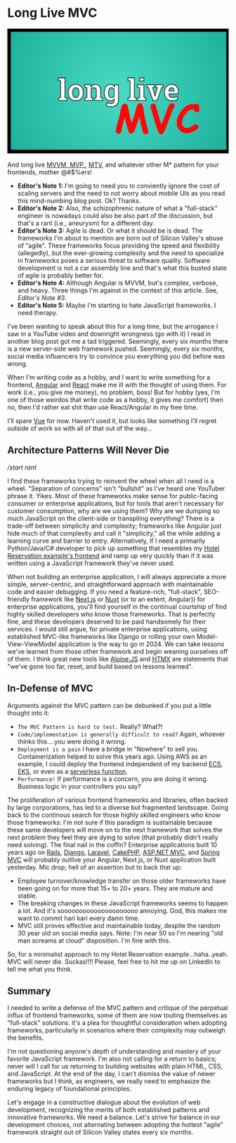 # Long Live MVC

![MVC Header](./assets/images/long-live-mvc-header.png)

And long live [MVVM, MVP,](https://dev.to/ayushsoni1010/mvc-mvp-mvvm-mvvm-c-and-viper-architecture-patterns-1l3g), [MTV](https://vegibit.com/what-is-djangos-mtv-model-template-view-architecture/), and whatever other M* pattern for your frontends, mother @#$%ers!

- **Editor's Note 1:** I'm going to need you to conviently ignore the cost of scaling servers and the need to not worry about mobile UIs as you read this mind-numbing blog post.  Ok?  Thanks.
- **Editor's Note 2:** Also, the schizophrenic nature of what a "full-stack" engineer is nowadays could also be also part of the discussion, but that's a rant (i.e., aneurysm) for a different day.
- **Editor's Note 3:** Agile is dead.  Or what it should be is dead.  The frameworks I'm about to mention are born out of Silicon Valley's abuse of "agile".  These frameworks focus providing the speed and flexibility (allegedly), but the ever-growing complexity and the need to specialize in frameworks poses a serious threat to software quality.  Software development is not a car assembly line and that's what this busted state of agile is probably better for.
- **Editor's Note 4:** Although Angular is MVVM, but's complex, verbose, and heavy.  Three things I'm against in the context of this article. See, *Editor's Note #3*.
- **Editor's Note 5:** Maybe I'm starting to hate JavaScript frameworks.  I need therapy.

I've been wanting to speak about this for a long time, but the arrogance I saw in a YouTube video and downright wrongness (go with it) I read in another blog post got me a tad triggered. Seemingly, every six months there is a new server-side web framework pushed. Seemingly, every six months, social media influencers try to convince you everything you did before was wrong.

When I'm writing code as a hobby, and I want to write something for a frontend, [Angular](https://angular.io/) and [React](https://react.dev/) make me ill with the thought of using them.  For work (i.e., you give me money), no problem, boss! But for hobby (yes, I'm one of those weirdos that write code as a hobby, it gives me comfort) then no, then I'd rather eat shit than use React/Angular in my free time.

I'll spare [Vue](https://vuejs.org/) for now.  Haven't used it, but looks like something I'll regret outside of work so with all of that out of the way...

## Architecture Patterns Will Never Die

*/start rant*

I find these frameworks trying to reinvent the wheel when all I need is a wheel. "Separation of concerns" isn't "bullshit" as I've heard one YouTuber phrase it. Yikes. Most of these frameworks make sense for public-facing consumer or enterprise applications, but for tools that aren't necessary for customer consumption, why are we using them? Why are we dumping so much JavaScript on the client-side or transpiling everything? There is a trade-off between simplicity and complexity; frameworks like Angular just hide much of that complexity and call it "simplicity," all the while adding a learning curve and barrier to entry.  Alternatively, if I need a primarily Python/Java/C# developer to pick up something that resembles my [Hotel Reservation example's frontend](http://github.com/WillSams/mvc-expressjs-fastapi-hotel-reservation) and ramp up very quickly than if it was written using a JavaScript framework they've never used.

When not building an enterprise application, I will always appreciate a more simple, server-centric, and straightforward approach with maintainable code and easier debugging.
If you need a feature-rich, "full-stack", SEO-friendly framework like [Next.js](https://nextjs.org/) or [Nuxt](https://nuxt.com/) (or to an extent, Angular)) for enterprise applications, you'll find yourself in the continual courtship of find highly skilled developers who know those frameworks.  That is perfectly fine, and these developers deserved to be paid handsomely for their services. I would still argue, for private enterprise applications, using established MVC-like frameworks like Django or rolling your own Model-View-ViewModel application is the way to go in 2024.  We can take lessons we've learned from those other framework and begin weaning ourselves off of them.  I think great new tools like [Alpine.JS](https://alpinejs.dev/) and [HTMX](https://htmx.org/) are statements that "we've gone too far, reset, and build based on lessons learned".

## In-Defense of MVC

Arguments against the MVC pattern can be debunked if you put a little thought into it:

- ```The MVC Pattern is hard to test.```  Really?  What?!
- ```Code/implementation is generally difficult to read?```  Again, whoever thinks this....you were doing it wrong.
- ```Deployment is a pain```  I have a bridge in "Nowhere" to sell you.  Containerization helped to solve this years ago.  Using AWS as an example, I could deploy the frontend independent of my backend [ECS](https://docs.aws.amazon.com/AmazonECS/latest/developerguide/create-container-image.html), [EKS](https://docs.aws.amazon.com/eks/latest/userguide/getting-started.html), or even as a [serverless function](https://docs.aws.amazon.com/lambda/latest/dg/images-create.html).
- ```Performance!``` If performance is a concern, you are doing it wrong.  Business logic in your controllers you say?

The proliferation of various frontend frameworks and libraries, often backed by large corporations, has led to a diverse but fragmented landscape. Going back to the continous search for those highly skilled engineers who know those frameworks:  I'm not sure if this paradigm is sustainable because these same developers will move on to the next framework that solves the next problem they feel they are dying to solve (that probably didn't really need solving).  The final nail in the coffin?  Enterprise applications built 10 years ago on [Rails](https://rubyonrails.org/), [Django](https://www.djangoproject.com/), [Laravel](https://laravel.com/), [CakePHP](https://cakephp.org/), [ASP.NET MVC](https://dotnet.microsoft.com/en-us/apps/aspnet/mvc), and [Spring MVC](https://docs.spring.io/spring-framework/reference/web.html) will probably outlive your Angular, Next.js, or Nuxt application built yesterday.  Mic drop; hell of an assertion but to back that up:

- Employee turnover/knowledge transfer on those older frameworks have been going on for more that 15+ to 20+ years.  They are mature and stable.
- The breaking changes in these JavaScript frameworks seems to happen a lot.  And it's sooooooooooooooooooooo annoying.  God, this makes me want to commit hari kari every damn time.
- MVC still proves effective and maintainable today, despite the random 30 year old on social media says. Note:  I'm near 50 so I'm nearing "old man screams at cloud" disposition.  I'm fine with this. 

So, for a minimalist approach to my Hotel Reservation example...haha..yeah. MVC will never die. Suckas!!!!  Please, feel free to hit me up on LinkedIn to tell me what you think.

## Summary

I needed to write a defense of the MVC pattern and critique of the perpetual influx of frontend frameworks, some of them are now touting themselves as "full-stack" solutions.  it's a plea for thoughtful consideration when adopting frameworks, particularly in scenarios where their complexity may outweigh the benefits.  

I'm not questioning anyone's depth of understanding and mastery of your favorite JavaScript framework.  I'm also not calling for a return to basics; never will I call for us returning to building websites with plain HTML, CSS, and JavaScript.  At the end of the day, I can't dismiss the value of newer frameworks but I think, as engineers, we really need to emphasize the enduring legacy of foundational principles.

Let's engage in a constructive dialogue about the evolution of web development, recognizing the merits of both established patterns and innovative frameworks. We need a balance.  Let's strive for balance in our development choices, not alternating between adopting the hottest "agile" framework straight out of Silicon Valley states every six months.
